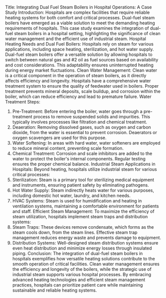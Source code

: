 Title: Integrating Dual Fuel Steam Boilers in Hospital Operations: A Case Study 
Introduction: Hospitals are complex facilities that require reliable heating systems for both comfort and 
critical processes. Dual-fuel steam boilers have emerged as a viable solution to meet the demanding 
heating requirements of hospitals. This case study examines the integration of dual-fuel steam boilers in 
a hospital setting, highlighting the significance of clean water management and the efficient use of 
industrial steam. 
Hospital Heating Needs and Dual Fuel Boilers: Hospitals rely on steam for various applications, 
including space heating, sterilization, and hot water supply. Dual-fuel steam boilers offer a versatile 
solution by allowing hospitals to switch between natural gas and #2 oil as fuel sources based on 
availability and cost considerations. This adaptability ensures uninterrupted heating during energy 
market fluctuations. 
Clean Water Management: Clean water is a critical component in the operation of steam boilers, as it 
directly affects efficiency and longevity. Hospitals have a comprehensive water treatment system to 
ensure the quality of feedwater used in boilers. Proper treatment prevents mineral deposits, scale 
buildup, and corrosion within the boiler, which can reduce efficiency and lead to premature failure. 
Water Treatment Steps: 
1. Pre-Treatment: Before entering the boiler, water goes through a pre-treatment process to 
remove suspended solids and impurities. This typically involves processes like filtration and 
chemical treatment. 
2. Deaeration: Removing dissolved gases, such as oxygen and carbon dioxide, from the water is 
essential to prevent corrosion. Deaerators or oxygen scavengers are used for this purpose. 
3. Water Softening: In areas with hard water, water softeners are employed to reduce mineral 
content, preventing scale formation. 
4. Chemical Treatment: Corrosion and scale inhibitors are added to the water to protect the 
boiler's internal components. Regular testing ensures the proper chemical balance. 
Industrial Steam Applications in Hospitals: Beyond heating, hospitals utilize industrial steam for 
various critical processes: 
1. Sterilization: Steam is a primary tool for sterilizing medical equipment and instruments, ensuring 
patient safety by eliminating pathogens. 
2. Hot Water Supply: Steam indirectly heats water for various purposes, including domestic hot 
water, laundry, and kitchen needs. 
3. HVAC Systems: Steam is used for humidification and heating in ventilation systems, maintaining 
a comfortable environment for patients and staff. 
Efficient Steam Management: To maximize the efficiency of steam utilization, hospitals implement 
steam traps and distribution systems:
1. Steam Traps: These devices remove condensate, which forms as the steam cools down, from the steam lines. Effective steam trap management reduces energy waste and prevents damage to 
equipment. 
2. Distribution Systems: Well-designed steam distribution systems ensure even heat distribution 
and minimize energy losses through insulated piping. 
Conclusion: The integration of dual-fuel steam boilers in hospitals exemplifies how versatile heating 
solutions contribute to the smooth operation of critical facilities. Clean water management ensures the 
efficiency and longevity of the boilers, while the strategic use of industrial steam supports various hospital 
processes. By embracing advanced heating technologies and efficient steam management practices, 
hospitals can prioritize patient care while maintaining sustainable and reliable heating systems. 

